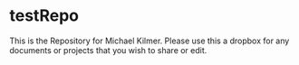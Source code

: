 # testRepo

This is the Repository for Michael Kilmer.
Please use this a dropbox for any documents or
projects that you wish to share or edit.